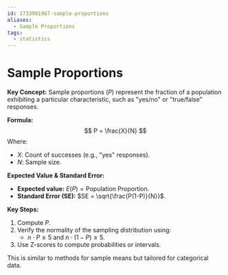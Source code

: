 ```yaml
---
id: 1733901967-sample-proportions
aliases:
  - Sample Proportions
tags:
  - statistics
---
```


# Sample Proportions

**Key Concept:** Sample proportions ($P$) represent the fraction of a population exhibiting a particular characteristic, such as "yes/no" or "true/false" responses.

**Formula:**
$$
P = \frac{X}{N}
$$
Where:
- $X$: Count of successes (e.g., "yes" responses).
- $N$: Sample size.

**Expected Value & Standard Error:**
- **Expected value:** $E(P) = \text{Population Proportion}$.
- **Standard Error (SE):** $SE = \sqrt{\frac{P(1-P)}{N}}$.

**Key Steps:**
1. Compute $P$.
2. Verify the normality of the sampling distribution using:
   - $n \cdot P \geq 5$ and $n \cdot (1-P) \geq 5$.
3. Use Z-scores to compute probabilities or intervals. 

This is similar to methods for sample means but tailored for categorical data.
